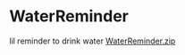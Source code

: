 # WaterReminder
lil reminder to drink water
[WaterReminder.zip](https://github.com/Oqkrin/WaterReminder/files/10232299/WaterReminder.zip)
